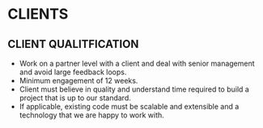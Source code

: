 # CLIENTS

## CLIENT QUALITFICATION

- Work on a partner level with a client and deal with senior management and avoid large feedback loops.
- Minimum engagement of 12 weeks.
- Client must believe in quality and understand time required to build a project that is up to our standard.
- If applicable, existing code must be scalable and extensible and a technology that we are happy to work with.
